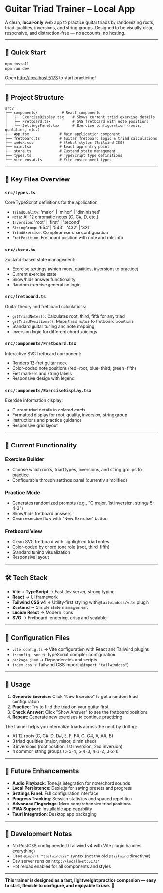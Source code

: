 # Guitar Triad Trainer – Local App

A clean, **local-only** web app to practice guitar triads by randomizing roots, triad qualities, inversions, and string groups. Designed to be visually clear, responsive, and distraction-free — no accounts, no hosting.

---

## 🚀 Quick Start

```bash
npm install
npm run dev
```

Open [http://localhost:5173](http://localhost:5173) to start practicing!

---

## 📁 Project Structure

```
src/
├── components/           # React components
│   ├── ExerciseDisplay.tsx    # Shows current triad exercise details
│   ├── Fretboard.tsx          # SVG fretboard with note positions
│   └── SettingsPanel.tsx      # Exercise configuration (roots, qualities, etc.)
├── App.tsx              # Main application component
├── fretboard.ts         # Guitar fretboard logic & triad calculations
├── index.css            # Global styles (Tailwind CSS)
├── main.tsx             # React app entry point
├── store.ts             # Zustand state management
├── types.ts             # TypeScript type definitions
└── vite-env.d.ts        # Vite environment types
```

---

## 🎯 Key Files Overview

### **`src/types.ts`**
Core TypeScript definitions for the application:
- `TriadQuality`: 'major' | 'minor' | 'diminished'
- `Note`: All 12 chromatic notes (C, C#, D, etc.)
- `Inversion`: 'root' | 'first' | 'second'
- `StringGroup`: '654' | '543' | '432' | '321'
- `TriadExercise`: Complete exercise configuration
- `FretPosition`: Fretboard position with note and role info

### **`src/store.ts`**
Zustand-based state management:
- Exercise settings (which roots, qualities, inversions to practice)
- Current exercise state
- Show/hide answer functionality
- Random exercise generation logic

### **`src/fretboard.ts`**
Guitar theory and fretboard calculations:
- `getTriadNotes()`: Calculates root, third, fifth for any triad
- `getTriadPositions()`: Maps triad notes to fretboard positions
- Standard guitar tuning and note mapping
- Inversion logic for different chord voicings

### **`src/components/Fretboard.tsx`**
Interactive SVG fretboard component:
- Renders 12-fret guitar neck
- Color-coded note positions (red=root, blue=third, green=fifth)
- Fret markers and string labels
- Responsive design with legend

### **`src/components/ExerciseDisplay.tsx`**
Exercise information display:
- Current triad details in colored cards
- Formatted display for root, quality, inversion, string group
- Instructions and practice guidance
- Responsive grid layout

---

## 🎸 Current Functionality

### **Exercise Builder**
- Choose which roots, triad types, inversions, and string groups to practice
- Configurable through settings panel (currently simplified)

### **Practice Mode**
- Generates randomized prompts (e.g., "C major, 1st inversion, strings 5-4-3")
- Show/hide fretboard answers
- Clean exercise flow with "New Exercise" button

### **Fretboard View**
- Clean SVG fretboard with highlighted triad notes
- Color-coded by chord tone role (root, third, fifth)
- Standard tuning visualization
- Responsive layout

---

## 🛠 Tech Stack

- **Vite + TypeScript** → Fast dev server, strong typing
- **React** → UI framework
- **Tailwind CSS v4** → Utility-first styling with `@tailwindcss/vite` plugin
- **Zustand** → Simple state management
- **Lucide React** → Modern icons
- **SVG** → Fretboard rendering, crisp and scalable

---

## 🔧 Configuration Files

- `vite.config.ts` → Vite configuration with React and Tailwind plugins
- `tsconfig.json` → TypeScript compiler configuration
- `package.json` → Dependencies and scripts
- `index.css` → Tailwind CSS import (`@import "tailwindcss"`)

---

## 🎵 Usage

1. **Generate Exercise**: Click "New Exercise" to get a random triad configuration
2. **Practice**: Try to find the triad on your guitar first
3. **Check Answer**: Click "Show Answer" to see the fretboard positions
4. **Repeat**: Generate new exercises to continue practicing

The trainer helps you internalize triads across the neck by drilling:
- All 12 roots (C, C#, D, D#, E, F, F#, G, G#, A, A#, B)
- 3 triad qualities (major, minor, diminished)
- 3 inversions (root position, 1st inversion, 2nd inversion)  
- 4 common string groups (6-5-4, 5-4-3, 4-3-2, 3-2-1)

---

## 🚧 Future Enhancements

- **Audio Playback**: Tone.js integration for note/chord sounds
- **Local Persistence**: Dexie.js for saving presets and progress
- **Settings Panel**: Full configuration interface
- **Progress Tracking**: Session statistics and spaced repetition
- **Advanced Fingerings**: More comprehensive triad positions
- **PWA Support**: Installable app capability
- **Tauri Integration**: Desktop app packaging

---

## 📝 Development Notes

- No PostCSS config needed (Tailwind v4 with Vite plugin handles everything)
- Uses `@import "tailwindcss"` syntax (not the old `@tailwind` directives)
- Dev server runs on `http://localhost:5173/` 
- Hot reload enabled for all components and styles

---

**This trainer is designed as a fast, lightweight practice companion — easy to start, flexible to configure, and enjoyable to use.** 🎸
